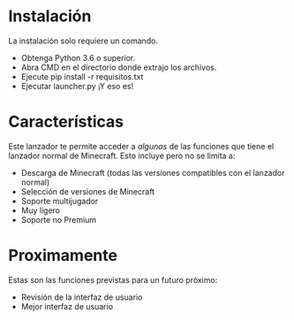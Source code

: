# Instalación

La instalación solo requiere un comando.
- Obtenga Python 3.6 o superior.
- Abra CMD en el directorio donde extrajo los archivos.
- Ejecute pip install -r requisitos.txt
- Ejecutar launcher.py
¡Y eso es!

# Características
Este lanzador te permite acceder a *algunas* de las funciones que tiene el lanzador normal de Minecraft. Esto incluye pero no se limita a:
- Descarga de Minecraft (todas las versiones compatibles con el lanzador normal)
- Selección de versiones de Minecraft
- Soporte multijugador
- Muy ligero
- Soporte no Premium

# Proximamente
Estas son las funciones previstas para un futuro próximo:
- Revisión de la interfaz de usuario
- Mejor interfaz de usuario
